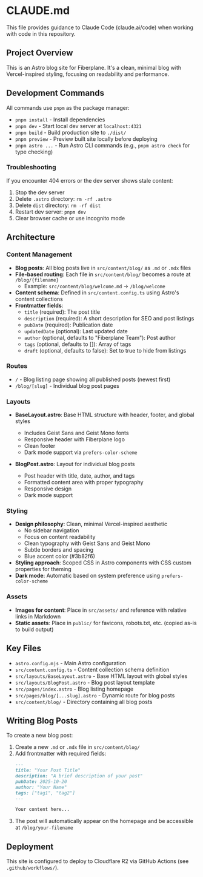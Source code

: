 # CLAUDE.md

This file provides guidance to Claude Code (claude.ai/code) when working with code in this repository.

## Project Overview

This is an Astro blog site for Fiberplane. It's a clean, minimal blog with Vercel-inspired styling, focusing on readability and performance.

## Development Commands

All commands use `pnpm` as the package manager:

- `pnpm install` - Install dependencies
- `pnpm dev` - Start local dev server at `localhost:4321`
- `pnpm build` - Build production site to `./dist/`
- `pnpm preview` - Preview built site locally before deploying
- `pnpm astro ...` - Run Astro CLI commands (e.g., `pnpm astro check` for type checking)

### Troubleshooting

If you encounter 404 errors or the dev server shows stale content:
1. Stop the dev server
2. Delete `.astro` directory: `rm -rf .astro`
3. Delete `dist` directory: `rm -rf dist`
4. Restart dev server: `pnpm dev`
5. Clear browser cache or use incognito mode

## Architecture

### Content Management

- **Blog posts**: All blog posts live in `src/content/blog/` as `.md` or `.mdx` files
- **File-based routing**: Each file in `src/content/blog/` becomes a route at `/blog/{filename}`
  - Example: `src/content/blog/welcome.md` → `/blog/welcome`
- **Content schema**: Defined in `src/content.config.ts` using Astro's content collections
- **Frontmatter fields**:
  - `title` (required): The post title
  - `description` (required): A short description for SEO and post listings
  - `pubDate` (required): Publication date
  - `updatedDate` (optional): Last updated date
  - `author` (optional, defaults to "Fiberplane Team"): Post author
  - `tags` (optional, defaults to []): Array of tags
  - `draft` (optional, defaults to false): Set to true to hide from listings

### Routes

- `/` - Blog listing page showing all published posts (newest first)
- `/blog/[slug]` - Individual blog post pages

### Layouts

- **BaseLayout.astro**: Base HTML structure with header, footer, and global styles
  - Includes Geist Sans and Geist Mono fonts
  - Responsive header with Fiberplane logo
  - Clean footer
  - Dark mode support via `prefers-color-scheme`

- **BlogPost.astro**: Layout for individual blog posts
  - Post header with title, date, author, and tags
  - Formatted content area with proper typography
  - Responsive design
  - Dark mode support

### Styling

- **Design philosophy**: Clean, minimal Vercel-inspired aesthetic
  - No sidebar navigation
  - Focus on content readability
  - Clean typography with Geist Sans and Geist Mono
  - Subtle borders and spacing
  - Blue accent color (#3b82f6)
- **Styling approach**: Scoped CSS in Astro components with CSS custom properties for theming
- **Dark mode**: Automatic based on system preference using `prefers-color-scheme`

### Assets

- **Images for content**: Place in `src/assets/` and reference with relative links in Markdown
- **Static assets**: Place in `public/` for favicons, robots.txt, etc. (copied as-is to build output)

## Key Files

- `astro.config.mjs` - Main Astro configuration
- `src/content.config.ts` - Content collection schema definition
- `src/layouts/BaseLayout.astro` - Base HTML layout with global styles
- `src/layouts/BlogPost.astro` - Blog post layout template
- `src/pages/index.astro` - Blog listing homepage
- `src/pages/blog/[...slug].astro` - Dynamic route for blog posts
- `src/content/blog/` - Directory containing all blog posts

## Writing Blog Posts

To create a new blog post:

1. Create a new `.md` or `.mdx` file in `src/content/blog/`
2. Add frontmatter with required fields:
   ```md
   ---
   title: "Your Post Title"
   description: "A brief description of your post"
   pubDate: 2025-10-20
   author: "Your Name"
   tags: ["tag1", "tag2"]
   ---

   Your content here...
   ```
3. The post will automatically appear on the homepage and be accessible at `/blog/your-filename`

## Deployment

This site is configured to deploy to Cloudflare R2 via GitHub Actions (see `.github/workflows/`).
